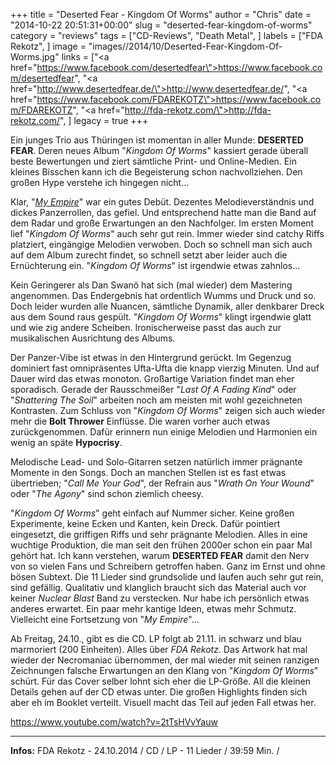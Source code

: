 +++
title = "Deserted Fear - Kingdom Of Worms"
author = "Chris"
date = "2014-10-22 20:51:31+00:00"
slug = "deserted-fear-kingdom-of-worms"
category = "reviews"
tags = ["CD-Reviews", "Death Metal", ]
labels = ["FDA Rekotz", ]
image = "images//2014/10/Deserted-Fear-Kingdom-Of-Worms.jpg"
links = ["<a href=\"https://www.facebook.com/desertedfear\">https://www.facebook.com/desertedfear</a>", "<a href=\"http://www.desertedfear.de/\">http://www.desertedfear.de/</a>", "<a href=\"https://www.facebook.com/FDAREKOTZ\">https://www.facebook.com/FDAREKOTZ</a>", "<a href=\"http://fda-rekotz.com/\">http://fda-rekotz.com/</a>", ]
legacy = true
+++

Ein junges Trio aus Thüringen ist momentan in aller Munde: **DESERTED FEAR**. Deren neues Album "_Kingdom Of Worms_" kassiert gerade überall beste Bewertungen und ziert sämtliche Print- und Online-Medien. Ein kleines Bisschen kann ich die Begeisterung schon nachvollziehen. Den großen Hype verstehe ich hingegen nicht...

Klar, "<a href="http://necroslaughter.de/2012/10/deserted-fear-my-empire/" title="Deserted Fear – My Empire">_My Empire_</a>" war ein gutes Debüt. Dezentes Melodieverständnis und dickes Panzerrollen, das gefiel. Und entsprechend hatte man die Band auf dem Radar und große Erwartungen an den Nachfolger. Im ersten Moment lief "_Kingdom Of Worms_" auch sehr gut rein. Immer wieder sind catchy Riffs platziert, eingängige Melodien verwoben. Doch so schnell man sich auch auf dem Album zurecht findet, so schnell setzt aber leider auch die Ernüchterung ein. "_Kingdom Of Worms_" ist irgendwie etwas zahnlos...

Kein Geringerer als Dan Swanö hat sich (mal wieder) dem Mastering angenommen. Das Endergebnis hat ordentlich Wumms und Druck und so. Doch leider wurden alle Nuancen, sämtliche Dynamik, aller denkbarer Dreck aus dem Sound raus gespült. "_Kingdom Of Worms_" klingt irgendwie glatt und wie zig andere Scheiben. Ironischerweise passt das auch zur musikalischen Ausrichtung des Albums.

Der Panzer-Vibe ist etwas in den Hintergrund gerückt. Im Gegenzug dominiert fast omnipräsentes Ufta-Ufta die knapp vierzig Minuten. Und auf Dauer wird das etwas monoton. Großartige Variation findet man eher sporadisch. Gerade der Rausschmeißer "_Last Of A Fading Kind_" oder "_Shattering The Soil_" arbeiten noch am meisten mit wohl gezeichneten Kontrasten. Zum Schluss von "_Kingdom Of Worms_" zeigen sich auch wieder mehr die **Bolt Thrower** Einflüsse. Die waren vorher auch etwas zurückgenommen. Dafür erinnern nun einige Melodien und Harmonien ein wenig an späte **Hypocrisy**.

Melodische Lead- und Solo-Gitarren setzen natürlich immer prägnante Momente in den Songs. Doch an manchen Stellen ist es fast etwas übertrieben; "_Call Me Your God_", der Refrain aus "_Wrath On Your Wound_" oder "_The Agony_" sind schon ziemlich cheesy.

"_Kingdom Of Worms_" geht einfach auf Nummer sicher. Keine großen Experimente, keine Ecken und Kanten, kein Dreck. Dafür pointiert eingesetzt, die griffigen Riffs und sehr prägnante Melodien. Alles in eine wuchtige Produktion, die man seit den frühen 2000er schon ein paar Mal gehört hat. Ich kann verstehen, warum **DESERTED FEAR** damit den Nerv von so vielen Fans und Schreibern getroffen haben. Ganz im Ernst und ohne bösen Subtext. Die 11 Lieder sind grundsolide und laufen auch sehr gut rein, sind gefällig. Qualitativ und klanglich braucht sich das Material auch vor keiner _Nuclear Blast_ Band zu verstecken. Nur habe ich persönlich etwas anderes erwartet. Ein paar mehr kantige Ideen, etwas mehr Schmutz. Vielleicht eine Fortsetzung von "_My Empire_"...

Ab Freitag, 24.10., gibt es die CD. LP folgt ab 21.11. in schwarz und blau marmoriert (200 Einheiten). Alles über _FDA Rekotz_. Das Artwork hat mal wieder der Necromaniac übernommen, der mal wieder mit seinen ranzigen Zeichnungen falsche Erwartungen an den Klang von "_Kingdom Of Worms_" schürt. Für das Cover selber lohnt sich eher die LP-Größe. All die kleinen Details gehen auf der CD etwas unter. Die großen Highlights finden sich aber eh im Booklet verteilt. Visuell macht das Teil auf jeden Fall etwas her.

https://www.youtube.com/watch?v=2tTsHVvYauw



---
**Infos:**
FDA Rekotz - 24.10.2014 / 
CD / LP - 11 Lieder / 39:59 Min. / 
